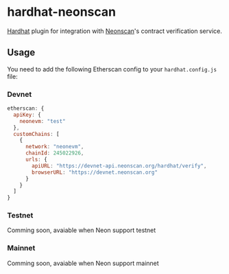 # hardhat-neonscan

[Hardhat](https://hardhat.org) plugin for integration with [Neonscan](https://neonscan.org/)'s contract verification service.


## Usage
You need to add the following Etherscan config to your `hardhat.config.js` file:
### Devnet

```js
etherscan: {
  apiKey: {
    neonevm: "test"
  },
  customChains: [
    {
      network: "neonevm",
      chainId: 245022926,
      urls: {
        apiURL: "https://devnet-api.neonscan.org/hardhat/verify",
        browserURL: "https://devnet.neonscan.org"
      }
    }
  ]
}
```

### Testnet
Comming soon, avaiable when Neon support testnet

### Mainnet
Comming soon, avaiable when Neon support mainnet